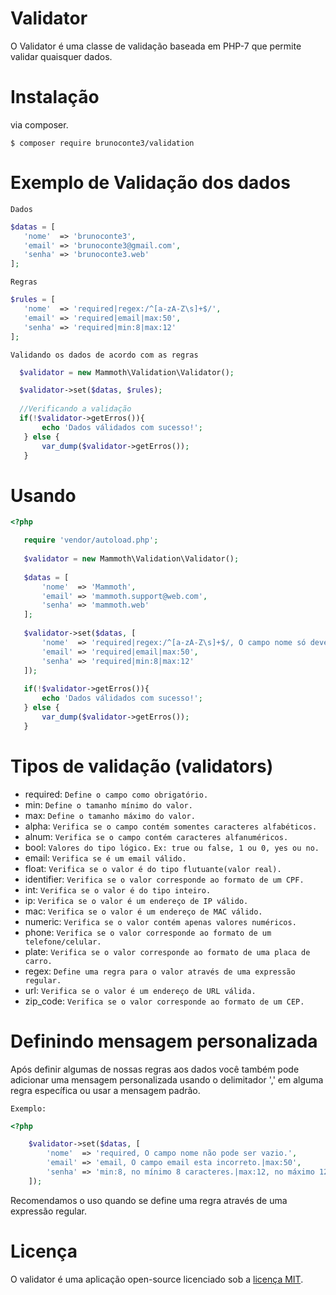 # Validator

O Validator é uma classe de validação baseada em PHP-7 que permite validar quaisquer dados.

# Instalação

via composer.

```
$ composer require brunoconte3/validation
``` 

# Exemplo de Validação dos dados

`Dados`

``` php
$datas = [
   'nome'  => 'brunoconte3',
   'email' => 'brunoconte3@gmail.com',
   'senha' => 'brunoconte3.web'
];
```

`Regras`

``` php
$rules = [
   'nome'  => 'required|regex:/^[a-zA-Z\s]+$/',
   'email' => 'required|email|max:50',
   'senha' => 'required|min:8|max:12'
];
 ```
 
 `Validando os dados de acordo com as regras`
 
 ``` php
   $validator = new Mammoth\Validation\Validator();

   $validator->set($datas, $rules);
   
   //Verificando a validação
   if(!$validator->getErros()){
        echo 'Dados válidados com sucesso!';
    } else {
        var_dump($validator->getErros());
    }
 ```
 
 # Usando
 
 ``` php
 <?php
 
    require 'vendor/autoload.php';
   
    $validator = new Mammoth\Validation\Validator();
    
    $datas = [
        'nome'  => 'Mammoth',
        'email' => 'mammoth.support@web.com',
        'senha' => 'mammoth.web'
    ];
    
    $validator->set($datas, [
        'nome'  => 'required|regex:/^[a-zA-Z\s]+$/, O campo nome só deve conter caracteres alfabéticos.',
        'email' => 'required|email|max:50',
        'senha' => 'required|min:8|max:12'
    ]);
    
    if(!$validator->getErros()){
        echo 'Dados válidados com sucesso!';
    } else {
        var_dump($validator->getErros());
    }
```

# Tipos de validação (validators)

* required:              ` Define o campo como obrigatório. `
* min:                   ` Define o tamanho mínimo do valor. `
* max:                   ` Define o tamanho máximo do valor. `
* alpha:                 ` Verifica se o campo contém somentes caracteres alfabéticos. `
* alnum:                 ` Verifica se o campo contém caracteres alfanuméricos. `
* bool:                  ` Valores do tipo lógico. ` `Ex: true ou false, 1 ou 0, yes ou no.`
* email:                 ` Verifica se é um email válido. `
* float:                 ` Verifica se o valor é do tipo flutuante(valor real). `
* identifier:            ` Verifica se o valor corresponde ao formato de um CPF. `
* int:                   ` Verifica se o valor é do tipo inteiro. `
* ip:                    ` Verifica se o valor é um endereço de IP válido. `
* mac:                   ` Verifica se o valor é um endereço de MAC válido. `
* numeric:               ` Verifica se o valor contém apenas valores numéricos. `
* phone:                 ` Verifica se o valor corresponde ao formato de um telefone/celular. `
* plate:                 ` Verifica se o valor corresponde ao formato de uma placa de carro. `
* regex:                 ` Define uma regra para o valor através de uma expressão regular. `
* url:                   ` Verifica se o valor é um endereço de URL válida. `
* zip_code:              ` Verifica se o valor corresponde ao formato de um CEP. `

# Definindo mensagem personalizada

Após definir algumas de nossas regras aos dados você também pode adicionar uma mensagem personalizada usando o delimitador ',' em alguma regra específica ou usar a mensagem padrão.

`Exemplo:`

``` php 
<?php

    $validator->set($datas, [
        'nome'  => 'required, O campo nome não pode ser vazio.',
        'email' => 'email, O campo email esta incorreto.|max:50',
        'senha' => 'min:8, no mínimo 8 caracteres.|max:12, no máximo 12 caracteres.'
    ]);
```
Recomendamos o uso quando se define uma regra através de uma expressão regular. 

# Licença

O validator é uma aplicação open-source licenciado sob a [licença MIT](https://opensource.org/licenses/MIT).
